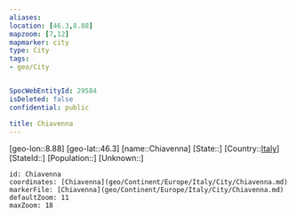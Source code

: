 ```yaml
---
aliases: 
location: [46.3,8.88]
mapzoom: [7,12] 
mapmarker: city 
type: City
tags:
- geo/City


SpocWebEntityId: 29584
isDeleted: false
confidential: public

title: Chiavenna
---
```

[geo-lon::8.88]
[geo-lat::46.3]
[name::Chiavenna]
[State::]
[Country::[Italy](geo/Continent/Europe/Italy.md)]
[StateId::]
[Population::]
[Unknown::]


```leaflet
id: Chiavenna
coordinates: [Chiavenna](geo/Continent/Europe/Italy/City/Chiavenna.md)
markerFile: [Chiavenna](geo/Continent/Europe/Italy/City/Chiavenna.md)
defaultZoom: 11 
maxZoom: 18
```


